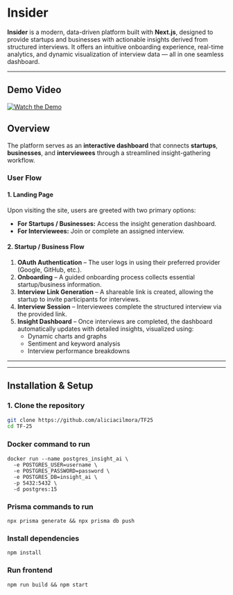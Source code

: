 # Insider

**Insider** is a modern, data-driven  platform built with **Next.js**, designed to provide startups and businesses with actionable insights derived from structured interviews. It offers an intuitive onboarding experience, real-time analytics, and dynamic visualization of interview data — all in one seamless dashboard.

---

## Demo Video

[![Watch the Demo](https://img.youtube.com/vi/-Cl7urpgD2E/hqdefault.jpg)](https://youtu.be/-Cl7urpgD2E)


## Overview

The platform serves as an **interactive dashboard** that connects **startups**, **businesses**, and **interviewees** through a streamlined insight-gathering workflow.

### User Flow

#### **1. Landing Page**
Upon visiting the site, users are greeted with two primary options:
- **For Startups / Businesses:** Access the insight generation dashboard.
- **For Interviewees:** Join or complete an assigned interview.

#### **2. Startup / Business Flow**
1. **OAuth Authentication** – The user logs in using their preferred provider (Google, GitHub, etc.).
2. **Onboarding** – A guided onboarding process collects essential startup/business information.
3. **Interview Link Generation** – A shareable link is created, allowing the startup to invite participants for interviews.
4. **Interview Session** – Interviewees complete the structured interview via the provided link.
5. **Insight Dashboard** – Once interviews are completed, the dashboard automatically updates with detailed insights, visualized using:
   - Dynamic charts and graphs  
   - Sentiment and keyword analysis  
   - Interview performance breakdowns  

---


---

## Installation & Setup

### 1. **Clone the repository**
```bash
git clone https://github.com/aliciacilmora/TF25
cd TF-25
```

### Docker command to run
```
docker run --name postgres_insight_ai \
  -e POSTGRES_USER=username \
  -e POSTGRES_PASSWORD=password \
  -e POSTGRES_DB=insight_ai \
  -p 5432:5432 \
  -d postgres:15
```


### Prisma commands to run
```
npx prisma generate && npx prisma db push
```
### Install dependencies
```
npm install
```

### Run frontend
```
npm run build && npm start
```
